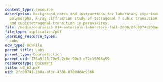 ```yaml
---
content_type: resource
description: Background notes and instructions for laboratory experiments on crystal
  polymorphs, X-ray diffraction study of tetragonal ? cubic transition in lead titanate,
  and cubictetragonal transition in perovskites.
file: /media/courses/3-014-materials-laboratory-fall-2006/2fc80741260aaf3c45080709dd4c9566_w2_b2.pdf
file_type: application/pdf
learning_resource_types:
- Labs
ocw_type: OCWFile
parent_title: Labs
parent_type: CourseSection
parent_uid: 178a3f23-79e5-2e6c-90c3-e52c15603a59
resourcetype: Document
title: w2_b2.pdf
uid: 2fc80741-260a-af3c-4508-0709dd4c9566
---
```

